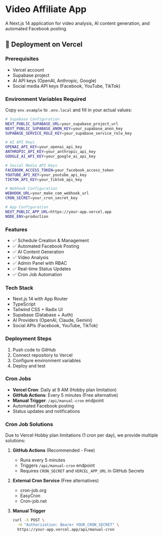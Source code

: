 # Video Affiliate App

A Next.js 14 application for video analysis, AI content generation, and automated Facebook posting.

## 🚀 Deployment on Vercel

### Prerequisites
- Vercel account
- Supabase project
- AI API keys (OpenAI, Anthropic, Google)
- Social media API keys (Facebook, YouTube, TikTok)

### Environment Variables Required

Copy `env.example` to `.env.local` and fill in your actual values:

```bash
# Supabase Configuration
NEXT_PUBLIC_SUPABASE_URL=your_supabase_project_url
NEXT_PUBLIC_SUPABASE_ANON_KEY=your_supabase_anon_key
SUPABASE_SERVICE_ROLE_KEY=your_supabase_service_role_key

# AI API Keys
OPENAI_API_KEY=your_openai_api_key
ANTHROPIC_API_KEY=your_anthropic_api_key
GOOGLE_AI_API_KEY=your_google_ai_api_key

# Social Media API Keys
FACEBOOK_ACCESS_TOKEN=your_facebook_access_token
YOUTUBE_API_KEY=your_youtube_api_key
TIKTOK_API_KEY=your_tiktok_api_key

# Webhook Configuration
WEBHOOK_URL=your_make_com_webhook_url
CRON_SECRET=your_cron_secret_key

# App Configuration
NEXT_PUBLIC_APP_URL=https://your-app.vercel.app
NODE_ENV=production
```

### Features
- ✅ Schedule Creation & Management
- ✅ Automated Facebook Posting
- ✅ AI Content Generation
- ✅ Video Analysis
- ✅ Admin Panel with RBAC
- ✅ Real-time Status Updates
- ✅ Cron Job Automation

### Tech Stack
- Next.js 14 with App Router
- TypeScript
- Tailwind CSS + Radix UI
- Supabase (Database + Auth)
- AI Providers (OpenAI, Claude, Gemini)
- Social APIs (Facebook, YouTube, TikTok)

### Deployment Steps
1. Push code to GitHub
2. Connect repository to Vercel
3. Configure environment variables
4. Deploy and test

### Cron Jobs
- **Vercel Cron**: Daily at 9 AM (Hobby plan limitation)
- **GitHub Actions**: Every 5 minutes (Free alternative)
- **Manual Trigger**: `/api/manual-cron` endpoint
- Automated Facebook posting
- Status updates and notifications

### Cron Job Solutions
Due to Vercel Hobby plan limitations (1 cron per day), we provide multiple solutions:

1. **GitHub Actions** (Recommended - Free)
   - Runs every 5 minutes
   - Triggers `/api/manual-cron` endpoint
   - Requires `CRON_SECRET` and `VERCEL_APP_URL` in GitHub Secrets

2. **External Cron Service** (Free alternatives)
   - cron-job.org
   - EasyCron
   - Cron-job.net

3. **Manual Trigger**
   ```bash
   curl -X POST \
     -H "Authorization: Bearer YOUR_CRON_SECRET" \
     https://your-app.vercel.app/api/manual-cron
   ```
